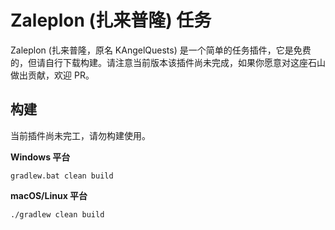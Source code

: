 # Zaleplon (扎来普隆) 任务

Zaleplon (扎来普隆，原名 KAngelQuests) 是一个简单的任务插件，它是免费的，但请自行下载构建。请注意当前版本该插件尚未完成，如果你愿意对这座石山做出贡献，欢迎
PR。

## 构建

当前插件尚未完工，请勿构建使用。

**Windows 平台**
```shell
gradlew.bat clean build
```

**macOS/Linux 平台**
```shell
./gradlew clean build
```
